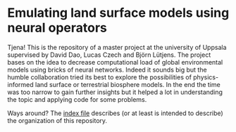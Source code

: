 # Emulating land surface models using neural operators
Tjena! This is the repository of a master project at the university of Uppsala supervised by David Dao, Lucas Czech and Björn Lütjens. The project bases on the idea to decrease computational load of global environmental models using bricks of neural networks. Indeed it sounds big but the humble collaboration tried its best to explore the possibilities of physics-informed land surface or terrestrial biosphere models. In the end the time was too narrow to gain further insights but it helped a lot in understanding the topic and applying code for some problems.

Ways around? The [index file](./docs/INDEX.yml) describes (or at least is intended to describe) the organization of this repository.
